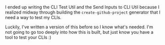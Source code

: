 I ended up writing the CLI Test Util and the Send Inputs to CLI Util because I realized midway through building the `create-github-project` generator that I need a way to test my CLIs.

Luckily, I've written a version of this before so I know what's needed. I'm not going to go too deeply into how this is built, but just know you have a tool to test your CLIs :)
